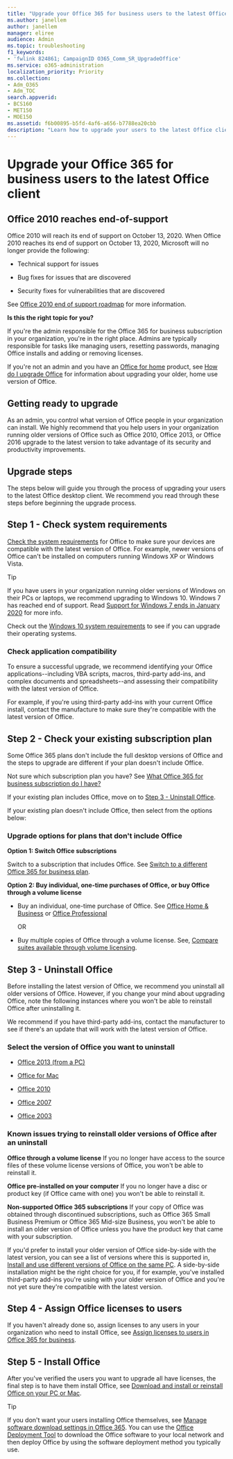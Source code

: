 ```yaml
---
title: "Upgrade your Office 365 for business users to the latest Office client"
ms.author: janellem
author: janellem
manager: eliree
audience: Admin
ms.topic: troubleshooting
f1_keywords:
- 'fwlink 824861; CampaignID O365_Comm_SR_UpgradeOffice'
ms.service: o365-administration
localization_priority: Priority
ms.collection:
- Adm_O365
- Adm_TOC
search.appverid:
- BCS160
- MET150
- MOE150
ms.assetid: f6b00895-b5fd-4af6-a656-b7788ea20cbb
description: "Learn how to upgrade your users to the latest Office client."
---
```


# Upgrade your Office 365 for business users to the latest Office client

## Office 2010 reaches end-of-support

Office 2010 will reach its end of support on October 13, 2020. When Office 2010 reaches its end of support on October 13, 2020, Microsoft will no longer provide the following:

- Technical support for issues

- Bug fixes for issues that are discovered

- Security fixes for vulnerabilities that are discovered

See [Office 2010 end of support roadmap](https://docs.microsoft.com/en-us/deployoffice/office-2010-end-support-roadmap) for more information.

 **Is this the right topic for you?**
  
 If you're the admin responsible for the Office 365 for business subscription in your organization, you're in the right place. Admins are typically responsible for tasks like managing users, resetting passwords, managing Office installs and adding or removing licenses.

 If you're not an admin and you have an [Office for home](https://support.office.com/article/28cbc8cf-1332-4f04-9123-9b660abb629e.aspx#BKMK_OfficePlans) product, see [How do I upgrade Office](https://support.office.com/article/ee68f6cf-422f-464a-82ec-385f65391350.aspx) for information about upgrading your older, home use version of Office.

## Getting ready to upgrade

As an admin, you control what version of Office people in your organization can install. We highly recommend that you help users in your organization running older versions of Office such as Office 2010, Office 2013, or Office 2016 upgrade to the latest version to take advantage of its security and productivity improvements.

## Upgrade steps

The steps below will guide you through the process of upgrading your users to the latest Office desktop client. We recommend you read through these steps before beginning the upgrade process.
  
## Step 1 - Check system requirements

[Check the system requirements](https://products.office.com/office-system-requirements) for Office to make sure your devices are compatible with the latest version of Office. For example, newer versions of Office can't be installed on computers running Windows XP or Windows Vista.
  
> [!TIP]
> If you have users in your organization running older versions of Windows on their PCs or laptops, we recommend upgrading to Windows 10. Windows 7 has reached end of support. Read [Support for Windows 7 ends in January 2020](https://www.microsoft.com/microsoft-365/windows/end-of-windows-7-support?rtc=1) for more info.

Check out the [Windows 10 system requirements](https://www.microsoft.com/windows/windows-10-specifications) to see if you can upgrade their operating systems.

### Check application compatibility

To ensure a successful upgrade, we recommend identifying your Office applications--including VBA scripts, macros, third-party add-ins, and complex documents and spreadsheets--and assessing their compatibility with the latest version of Office.
  
For example, if you're using third-party add-ins with your current Office install, contact the manufacture to make sure they're compatible with the latest version of Office.
  
## Step 2 - Check your existing subscription plan

Some Office 365 plans don't include the full desktop versions of Office and the steps to upgrade are different if your plan doesn't include Office.
  
Not sure which subscription plan you have? See [What Office 365 for business subscription do I have?](../admin-overview/what-subscription-do-i-have.md)
  
If your existing plan includes Office, move on to [Step 3 - Uninstall Office](#step-3---uninstall-office).
  
If your existing plan doesn't include Office, then select from the options below:
  
### Upgrade options for plans that don't include Office

 **Option 1: Switch Office subscriptions**

Switch to a subscription that includes Office. See [Switch to a different Office 365 for business plan](../subscriptions-and-billing/switch-to-a-different-plan.md).

**Option 2: Buy individual, one-time purchases of Office, or buy Office through a volume license**

 - Buy an individual, one-time purchase of Office. See [Office Home &amp; Business](https://products.office.com/home-and-business) or [Office Professional](https://products.office.com/professional)

     OR

 - Buy multiple copies of Office through a volume license. See, [Compare suites available through volume licensing](https://products.office.com/business/microsoft-office-volume-licensing-suites-comparison).

## Step 3 - Uninstall Office

Before installing the latest version of Office, we recommend you uninstall all older versions of Office. However, if you change your mind about upgrading Office, note the following instances where you won't be able to reinstall Office after uninstalling it.
  
We recommend if you have third-party add-ins, contact the manufacturer to see if there's an update that will work with the latest version of Office.

### Select the version of Office you want to uninstall

- [Office 2013 (from a PC)](https://support.office.com/article/9dd49b83-264a-477a-8fcc-2fdf5dbf61d8.aspx)

- [Office for Mac](https://support.office.com/article/eefa1199-5b58-43af-8a3d-b73dc1a8cae3.aspx)

- [Office 2010](https://support.office.com/article/9dd49b83-264a-477a-8fcc-2fdf5dbf61d8.aspx#OfficeVerson=2010)

- [Office 2007](https://support.microsoft.com/en-us/kb/928218)

- [Office 2003](https://support.microsoft.com/en-us/kb/971179)
  
### Known issues trying to reinstall older versions of Office after an uninstall

 **Office through a volume license** If you no longer have access to the source files of these volume license versions of Office, you won't be able to reinstall it.

 **Office pre-installed on your computer** If you no longer have a disc or product key (if Office came with one) you won't be able to reinstall it.

 **Non-supported Office 365 subscriptions** If your copy of Office was obtained through discontinued subscriptions, such as Office 365 Small Business Premium or Office 365 Mid-size Business, you won't be able to install an older version of Office unless you have the product key that came with your subscription.

If you'd prefer to install your older version of Office side-by-side with the latest version, you can see a list of versions where this is supported in, [Install and use different versions of Office on the same PC](https://support.office.com/article/6ebb44ce-18a3-43f9-a187-b78c513788bf.aspx). A side-by-side installation might be the right choice for you, if for example, you've installed third-party add-ins you're using with your older version of Office and you're not yet sure they're compatible with the latest version.

## Step 4 - Assign Office licenses to users

If you haven't already done so, assign licenses to any users in your organization who need to install Office, see [Assign licenses to users in Office 365 for business](../manage/assign-licenses-to-users.md).
  
## Step 5 - Install Office

After you've verified the users you want to upgrade all have licenses, the final step is to have them install Office, see [Download and install or reinstall Office on your PC or Mac](https://support.office.com/article/4414eaaf-0478-48be-9c42-23adc4716658.aspx).
  
> [!TIP]
> If you don't want your users installing Office themselves, see [Manage software download settings in Office 365](https://docs.microsoft.com/DeployOffice/manage-software-download-settings-office-365). You can use the [Office Deployment Tool](https://docs.microsoft.com/DeployOffice/overview-of-the-office-2016-deployment-tool) to download the Office software to your local network and then deploy Office by using the software deployment method you typically use.